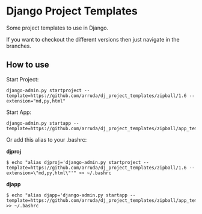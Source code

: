 Django Project Templates
=========================
Some project templates to use in Django.

If you want to checkout the different versions then just navigate in the branches.



How to use
----------

Start Project:

    django-admin.py startproject --template=https://github.com/arruda/dj_project_templates/zipball/1.6 --extension="md,py,html"

Start App:

    django-admin.py startapp --template=https://github.com/arruda/dj_project_templates/zipball/app_template


Or add this alias to your .bashrc:

**djproj**

    $ echo "alias djproj='django-admin.py startproject --template=https://github.com/arruda/dj_project_templates/zipball/1.6 --extension=\"md,py,html\"'" >> ~/.bashrc


**djapp**

    $ echo "alias djapp='django-admin.py startapp --template=https://github.com/arruda/dj_project_templates/zipball/app_template'" >> ~/.bashrc


